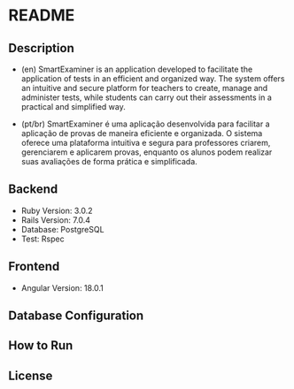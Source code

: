 # README

## Description
- (en) SmartExaminer is an application developed to facilitate the application of tests in an efficient and organized way. The system offers an intuitive and secure platform for teachers to create, manage and administer tests, while students can carry out their assessments in a practical and simplified way.

- (pt/br) SmartExaminer é uma aplicação desenvolvida para facilitar a aplicação de provas de maneira eficiente e organizada. O sistema oferece uma plataforma intuitiva e segura para professores criarem, gerenciarem e aplicarem provas, enquanto os alunos podem realizar suas avaliações de forma prática e simplificada.


## Backend
* Ruby Version: 3.0.2
* Rails Version: 7.0.4
* Database: PostgreSQL
* Test: Rspec

## Frontend
* Angular Version: 18.0.1

## Database Configuration


## How to Run


## License



